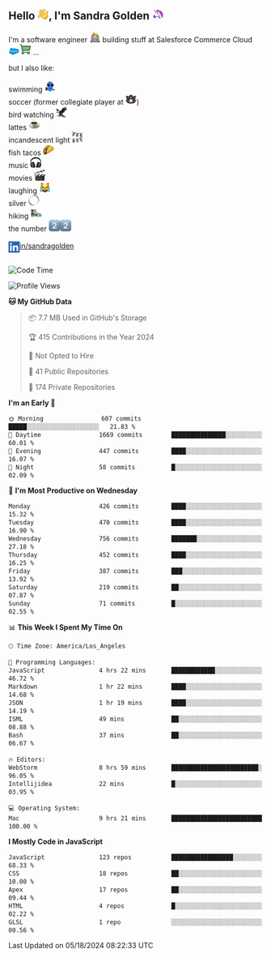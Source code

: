 ## Hello <img src="./static/emoji/wave.png" width="22" />, I'm Sandra Golden <img src="./static/emoji/unicorn-face.png" width="22" />

I'm a software engineer <img src="./static/emoji/female-technologist.png" width="22" /> building stuff at Salesforce Commerce Cloud <img src="./static/emoji/salesforce.png" width="22" /><img src="./static/emoji/commerce-cloud.png" width="22" />&nbsp;...

but I also like:<br/><br/>
swimming <img alt="swimming" src="./static/emoji/keep-swimming.png" width="22" /><br/>
soccer  (former collegiate player at <img src="./static/emoji/auburn.png" width="22" />)<br/>
bird watching <img src="./static/emoji/eagle.png" width="22" /><br/>
lattes <img src="./static/emoji/coffee.png" width="22" /><br/>
incandescent light <img src="./static/emoji/lights.png" width="22" /><br/>
fish tacos <img src="./static/emoji/taco.png" width="22" /><br/>
music <img src="./static/emoji/headphones.png" width="22" /><br/>
movies <img src="./static/emoji/movie-clapper.png" width="22" /><br/>
laughing <img src="./static/emoji/joy-cat.png" width="22" /><br/>
silver <img src="./static/emoji/silver-hoop.png" width="22" /><br/>
hiking <img src="./static/emoji/hiker.png" width="22" /><br/>
the number <img src="./static/emoji/two.png" width="22" /><img src="./static/emoji/two.png" width="22" />
<br/><br/>
<img align="left" alt="Sandra Golden | LinkedIn" width="22px" src="./static/emoji/linkedin.png" /> <a href="https://www.linkedin.com/in/sandragolden/">in/sandragolden</a>
<br/><br/>
<!--START_SECTION:waka-->
![Code Time](http://img.shields.io/badge/Code%20Time-392%20hrs%2013%20mins-blue)

![Profile Views](http://img.shields.io/badge/Profile%20Views-0-blue)

**🐱 My GitHub Data** 

> 📦 7.7 MB Used in GitHub's Storage 
 > 
> 🏆 415 Contributions in the Year 2024
 > 
> 🚫 Not Opted to Hire
 > 
> 📜 41 Public Repositories 
 > 
> 🔑 174 Private Repositories 
 > 
**I'm an Early 🐤** 

```text
🌞 Morning                607 commits         █████░░░░░░░░░░░░░░░░░░░░   21.83 % 
🌆 Daytime                1669 commits        ███████████████░░░░░░░░░░   60.01 % 
🌃 Evening                447 commits         ████░░░░░░░░░░░░░░░░░░░░░   16.07 % 
🌙 Night                  58 commits          █░░░░░░░░░░░░░░░░░░░░░░░░   02.09 % 
```
📅 **I'm Most Productive on Wednesday** 

```text
Monday                   426 commits         ████░░░░░░░░░░░░░░░░░░░░░   15.32 % 
Tuesday                  470 commits         ████░░░░░░░░░░░░░░░░░░░░░   16.90 % 
Wednesday                756 commits         ███████░░░░░░░░░░░░░░░░░░   27.18 % 
Thursday                 452 commits         ████░░░░░░░░░░░░░░░░░░░░░   16.25 % 
Friday                   387 commits         ███░░░░░░░░░░░░░░░░░░░░░░   13.92 % 
Saturday                 219 commits         ██░░░░░░░░░░░░░░░░░░░░░░░   07.87 % 
Sunday                   71 commits          █░░░░░░░░░░░░░░░░░░░░░░░░   02.55 % 
```


📊 **This Week I Spent My Time On** 

```text
🕑︎ Time Zone: America/Los_Angeles

💬 Programming Languages: 
JavaScript               4 hrs 22 mins       ████████████░░░░░░░░░░░░░   46.72 % 
Markdown                 1 hr 22 mins        ████░░░░░░░░░░░░░░░░░░░░░   14.68 % 
JSON                     1 hr 19 mins        ████░░░░░░░░░░░░░░░░░░░░░   14.19 % 
ISML                     49 mins             ██░░░░░░░░░░░░░░░░░░░░░░░   08.88 % 
Bash                     37 mins             ██░░░░░░░░░░░░░░░░░░░░░░░   06.67 % 

🔥 Editors: 
WebStorm                 8 hrs 59 mins       ████████████████████████░   96.05 % 
Intellijidea             22 mins             █░░░░░░░░░░░░░░░░░░░░░░░░   03.95 % 

💻 Operating System: 
Mac                      9 hrs 21 mins       █████████████████████████   100.00 % 
```

**I Mostly Code in JavaScript** 

```text
JavaScript               123 repos           █████████████████░░░░░░░░   68.33 % 
CSS                      18 repos            ██░░░░░░░░░░░░░░░░░░░░░░░   10.00 % 
Apex                     17 repos            ██░░░░░░░░░░░░░░░░░░░░░░░   09.44 % 
HTML                     4 repos             █░░░░░░░░░░░░░░░░░░░░░░░░   02.22 % 
GLSL                     1 repo              ░░░░░░░░░░░░░░░░░░░░░░░░░   00.56 % 
```




 Last Updated on 05/18/2024 08:22:33 UTC
<!--END_SECTION:waka-->
